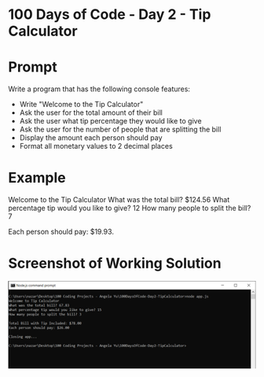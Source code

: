 # 100 Days of Code - Day 2 - Tip Calculator

# Prompt

Write a program that has the following console features:

* Write "Welcome to the Tip Calculator"
* Ask the user for the total amount of their bill
* Ask the user what tip percentage they would like to give
* Ask the user for the number of people that are splitting the bill
* Display the amount each person should pay
* Format all monetary values to 2 decimal places


# Example

Welcome to the Tip Calculator
What was the total bill? $124.56
What percentage tip would you like to give? 12
How many people to split the bill? 7

Each person should pay: $19.93.


# Screenshot of Working Solution

![Example](./Capture.PNG)